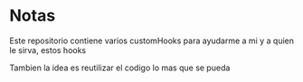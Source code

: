# Notas

Este repositorio contiene varios customHooks para ayudarme a mi y a quien le sirva, estos hooks

Tambien la idea es reutilizar el codigo lo mas que se pueda